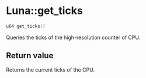 # Luna::get_ticks

```c++
u64 get_ticks()
```

Queries the ticks of the high-resolution counter of CPU. 



## Return value
Returns the current ticks of the CPU. 

